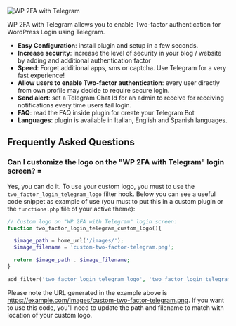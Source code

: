 
![WP 2FA with Telegram](https://github.com/debba/wp-two-factor-authentication-with-telegram/raw/master/.wordpress-org/assets/banner-772x250.png?raw=true)

WP 2FA with Telegram allows you to enable Two-factor authentication for WordPress Login using Telegram.

* **Easy Configuration**: install plugin and setup in a few seconds.
* **Increase security**: increase the level of security in your blog / website by adding and additional authentication factor
* **Speed**: Forget additional apps, sms or captcha. Use Telegram for a very fast experience!
* **Allow users to enable Two-factor authentication**: every user directly from own profile may decide to require secure login.
* **Send alert**: set a Telegram Chat Id for an admin to receive  for receiving notifications every time users fail login.
* **FAQ**: read the FAQ inside plugin for create your Telegram Bot
* **Languages**: plugin is available in Italian, English and Spanish languages.

## Frequently Asked Questions ##

### Can I customize the logo on the "WP 2FA with Telegram" login screen? =
Yes, you can do it. To use your custom logo, you must to use the <code>two_factor_login_telegram_logo</code> filter hook. Below you can see a useful code snippet as example of use (you must to put this in a custom plugin or the <code>functions.php</code> file of your active theme):

```php
// Custom logo on "WP 2FA with Telegram" login screen:
function two_factor_login_telegram_custom_logo(){

  $image_path = home_url('/images/');
  $image_filename = 'custom-two-factor-telegram.png';

  return $image_path . $image_filename;
}

add_filter('two_factor_login_telegram_logo', 'two_factor_login_telegram_custom_logo');
```

Please note the URL generated in the example above is https://example.com/images/custom-two-factor-telegram.png. If you want to use this code, you'll need to update the path and filename to match with location of your custom logo.


